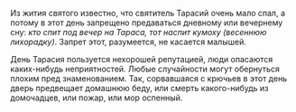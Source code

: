 Из жития святого известно, что святитель Тарасий очень мало спал, а потому в этот день запрещено предаваться дневному или вечернему сну: _кто спит под вечер на Тараса, тот наспит кумоху (весеннюю лихорадку)_. Запрет этот, разумеется, не касается малышей.

День Тарасия пользуется нехорошей репутацией, люди опасаются каких-нибудь неприятностей. Любые случайности могут обернуться плохим пред­ знаменованием. Так, со­рвавшаяся с крючьев в этот день дверь предвещает домашнюю беду, или смерть какого-нибудь из домочадцев, или пожар, или мор оспенный.